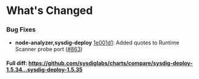 # What's Changed

### Bug Fixes
- **node-analyzer,sysdig-deploy** [1e001d1](https://github.com/sysdiglabs/charts/commit/1e001d17e3ec9fce3db2043f8f626b53d157f159): Added quotes to Runtime Scanner probe port ([#863](https://github.com/sysdiglabs/charts/issues/863))

#### Full diff: https://github.com/sysdiglabs/charts/compare/sysdig-deploy-1.5.34...sysdig-deploy-1.5.35
